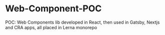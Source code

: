 # Web-Component-POC
POC: Web Components lib developed in React, then used in Gatsby, Nextjs and CRA apps, all placed in Lerna monorepo
